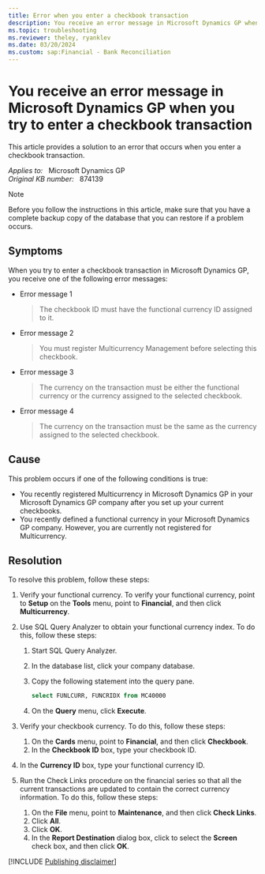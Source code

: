 ```yaml
---
title: Error when you enter a checkbook transaction
description: You receive an error message in Microsoft Dynamics GP when you try to enter a checkbook transaction. This article provides a solution to this issue.
ms.topic: troubleshooting
ms.reviewer: theley, ryanklev
ms.date: 03/20/2024
ms.custom: sap:Financial - Bank Reconciliation
---
```

# You receive an error message in Microsoft Dynamics GP when you try to enter a checkbook transaction

This article provides a solution to an error that occurs when you enter a checkbook transaction.

_Applies to:_ &nbsp; Microsoft Dynamics GP  
_Original KB number:_ &nbsp; 874139

> [!NOTE]
> Before you follow the instructions in this article, make sure that you have a complete backup copy of the database that you can restore if a problem occurs.

## Symptoms

When you try to enter a checkbook transaction in Microsoft Dynamics GP, you receive one of the following error messages:

- Error message 1

    > The checkbook ID must have the functional currency ID assigned to it.

- Error message 2

    > You must register Multicurrency Management before selecting this checkbook.

- Error message 3

    > The currency on the transaction must be either the functional currency or the currency assigned to the selected checkbook.

- Error message 4

    > The currency on the transaction must be the same as the currency assigned to the selected checkbook.

## Cause

This problem occurs if one of the following conditions is true:

- You recently registered Multicurrency in Microsoft Dynamics GP in your Microsoft Dynamics GP company after you set up your current checkbooks.
- You recently defined a functional currency in your Microsoft Dynamics GP company. However, you are currently not registered for Multicurrency.

## Resolution

To resolve this problem, follow these steps:

1. Verify your functional currency. To verify your functional currency, point to **Setup** on the **Tools** menu, point to **Financial**, and then click **Multicurrency**.

2. Use SQL Query Analyzer to obtain your functional currency index. To do this, follow these steps:

    1. Start SQL Query Analyzer.
    2. In the database list, click your company database.
    3. Copy the following statement into the query pane.

        ```sql
        select FUNLCURR, FUNCRIDX from MC40000
        ```

    4. On the **Query** menu, click **Execute**.

3. Verify your checkbook currency. To do this, follow these steps:

    1. On the **Cards** menu, point to **Financial**, and then click **Checkbook**.
    2. In the **Checkbook ID** box, type your checkbook ID.

4. In the **Currency ID** box, type your functional currency ID.
5. Run the Check Links procedure on the financial series so that all the current transactions are updated to contain the correct currency information. To do this, follow these steps:

    1. On the **File** menu, point to **Maintenance**, and then click **Check Links**.
    2. Click **All**.
    3. Click **OK**.
    4. In the **Report Destination** dialog box, click to select the **Screen** check box, and then click **OK**.

[!INCLUDE [Publishing disclaimer](../../includes/publishing-disclaimer.md)]
